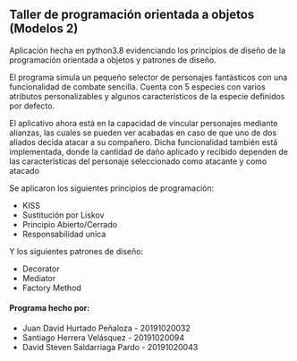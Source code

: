 <h2>Taller de programación orientada a objetos (Modelos 2)</h2>
<p>
Aplicación hecha en python3.8 evidenciando los principios de diseño de la programación orientada
a objetos y patrones de diseño.
</p>
<p>
El programa simula un pequeño selector de personajes fantásticos con una funcionalidad de combate
sencilla. Cuenta con 5 especies con varios atributos personalizables y algunos característicos de
la especie definidos por defecto.
</p>

<p>
El aplicativo ahora está en la capacidad de vincular personajes mediante alianzas, las cuales se pueden
ver acabadas en caso de que uno de dos aliados decida atacar a su compañero. Dicha funcionalidad también
está implementada, donde la cantidad de daño aplicado y recibido dependen de las características del personaje
seleccionado como atacante y como atacado
</p>

<p>
Se aplicaron los siguientes principios de programación:
</p>

<ul>
    <li>KISS</li>
    <li>Sustitución por Liskov</li>
    <li>Principio Abierto/Cerrado</li>
    <li>Responsabilidad unica</li>
</ul>

<p>
Y los siguientes patrones de diseño:
</p>

<ul>
    <li>Decorator</li>
    <li>Mediator</li>
    <li>Factory Method</li>
</ul>

<h4>Programa hecho por:</h4>
<ul>
    <li>Juan David Hurtado Peñaloza - 20191020032</li>
    <li>Santiago Herrera Velásquez - 20191020094</li>
    <li>David Steven Saldarriaga Pardo - 20191020043</li>
</ul>
